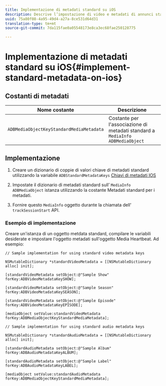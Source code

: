 ```yaml
---
title: Implementazione di metadati standard su iOS
description: Descrive l’impostazione di video e metadati di annunci standard da inviare con le chiamate di tracciamento su iOS.
uuid: 75a80f08-4a95-49d4-a27a-8ce531d64d31
translation-type: tm+mt
source-git-commit: 7da115fae0a05548173e8ca3ec68fae250128775

---
```



# Implementazione di metadati standard su iOS{#implement-standard-metadata-on-ios}

## Costanti di metadati

| Nome costante | Descrizione   |
|---|---|
| `ADBMediaObjectKeyStandardMediaMetadata` | Costante per l'associazione di metadati standard a `MediaInfo ADBMediaObject` |

## Implementazione

1. Creare un dizionario di coppie di valori chiave di metadati standard utilizzando la variabile `ADBStandardMetadataKeys`
   [Chiavi di metadati IOS](/help/sdk-implement/track-av-playback/impl-std-metadata/ios-metadata-keys.md)

1. Impostate il dizionario di metadati standard sull’ `MediaInfo` `ADBMediaObject` istanza utilizzando la costante Metadati standard per i metadati.

1. Fornire questo `MediaInfo` oggetto durante la chiamata dell' `trackSessionStart` API.

### Esempio di implementazione

Creare un'istanza di un oggetto metdata standard, compilare le variabili desiderate e impostare l'oggetto metadati sull'oggetto Media Heartbeat. Ad esempio:

```
// Sample implementation for using standard video metadata keys 
 
NSMutableDictionary *standardVideoMetadata = [[NSMutableDictionary alloc] init]; 
 
[standardVideoMetadata setObject:@"Sample Show" forKey:ADBVideoMetadataKeySHOW]; 
 
[standardVideoMetadata setObject:@"Sample Season" forKey:ADBVideoMetadataKeySEASON]; 
 
[standardVideoMetadata setObject:@"Sample Episode" forKey:ADBVideoMetadataKeyEPISODE]; 
 
[mediaObject setValue:standardVideoMetadata forKey:ADBMediaObjectKeyStandardMediaMetadata];
```

```
// Sample implementation for using standard audio metadata keys 
 
NSMutableDictionary *standardAudioMetadata = [[NSMutableDictionary alloc] init];  
 
[standardAudioMetadata setObject:@"Sample Album"   forKey:ADBAudioMetadataKeyALBUM];  
 
[standardAudioMetadata setObject:@"Sample Label"   forKey:ADBAudioMetadataKeyLABEL]; 
 
[mediaObject setValue:standardAudioMetadata   forKey:ADBMediaObjectKeyStandardMediaMetadata];
```

